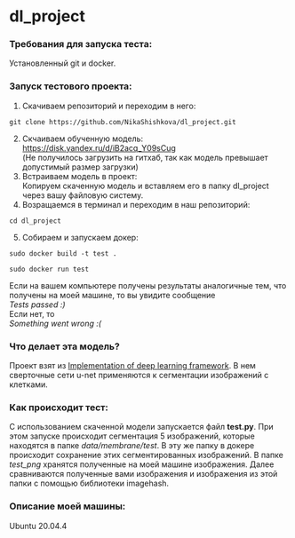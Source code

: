 # dl_project
### Требования для запуска теста:
Установленный git и docker.

### Запуск тестового проекта:
1. Скачиваем репозиторий и переходим в него:  
```
git clone https://github.com/NikaShishkova/dl_project.git
```
2. Скчаиваем обученную модель:  
https://disk.yandex.ru/d/iB2acq_Y09sCug  
(Не получилось загрузить на гитхаб, так как модель превышает допустимый размер загрузки)
3. Встраиваем модель в проект:  
Копируем скаченную модель и вставляем его в папку dl_project через вашу файловую систему. 
4. Возращаемся в терминал и переходим в наш репозиторий:  
```
cd dl_project
```
5. Собираем и запускаем докер:  
```
sudo docker build -t test .
```
```
sudo docker run test
```
Если на вашем компьютере получены результаты аналогичные тем, что получены на моей машине, то вы увидите сообщение  
*Tests passed :)*  
Если нет, то  
*Something went wrong :(*

### Что делает эта модель?

Проект взят из [Implementation of deep learning framework](https://github.com/zhixuhao/unet). В нем сверточные сети u-net применяются к сегментации изображений с клетками.  

### Как происходит тест:
С использованием скаченной модели запускается файл **test.py**. При этом запуске происходит сегментация 5 изображений, которые находятся в папке *data/membrane/test*. В эту же папку в докере происходит сохранение этих сегментированных изображений.
В папке *test_png* хранятся полученные на моей машине изображения. Далее сравниваются полученные вами изображения и изображения из этой папки с помощью
библиотеки imagehash.

### Описание моей машины:
Ubuntu 20.04.4

